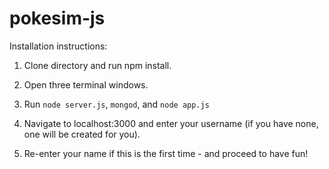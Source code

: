 # pokesim-js

Installation instructions:

1. Clone directory and run npm install.

2. Open three terminal windows.

3. Run ```node server.js```, ```mongod```, and ```node app.js```

4. Navigate to localhost:3000 and enter your username (if you have none, one will be created for you). 

5. Re-enter your name if this is the first time - and proceed to have fun!

